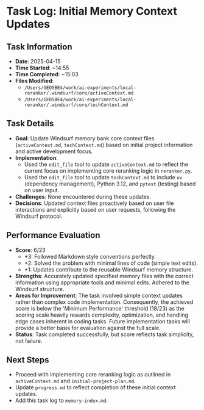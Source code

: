 # Task Log: Initial Memory Context Updates

## Task Information
- **Date**: 2025-04-15
- **Time Started**: ~14:55
- **Time Completed**: ~15:03
- **Files Modified**:
    - `/Users/GEO5BE4/work/ai-experiments/local-reranker/.windsurf/core/activeContext.md`
    - `/Users/GEO5BE4/work/ai-experiments/local-reranker/.windsurf/core/techContext.md`

## Task Details
- **Goal**: Update Windsurf memory bank core context files (`activeContext.md`, `techContext.md`) based on initial project information and active development focus.
- **Implementation**:
    - Used the `edit_file` tool to update `activeContext.md` to reflect the current focus on implementing core reranking logic in `reranker.py`.
    - Used the `edit_file` tool to update `techContext.md` to include `uv` (dependency management), Python 3.12, and `pytest` (testing) based on user input.
- **Challenges**: None encountered during these updates.
- **Decisions**: Updated context files proactively based on user file interactions and explicitly based on user requests, following the Windsurf protocol.

## Performance Evaluation
- **Score**: 6/23
    - +3: Followed Markdown style conventions perfectly.
    - +2: Solved the problem with minimal lines of code (simple text edits).
    - +1: Updates contribute to the reusable Windsurf memory structure.
- **Strengths**: Accurately updated specified memory files with the correct information using appropriate tools and minimal edits. Adhered to the Windsurf structure.
- **Areas for Improvement**: The task involved simple context updates rather than complex code implementation. Consequently, the achieved score is below the 'Minimum Performance' threshold (18/23) as the scoring scale heavily rewards complexity, optimization, and handling edge cases inherent in coding tasks. Future implementation tasks will provide a better basis for evaluation against the full scale.
- **Status**: Task completed successfully, but score reflects task simplicity, not failure.

## Next Steps
- Proceed with implementing core reranking logic as outlined in `activeContext.md` and `initial-project-plan.md`.
- Update `progress.md` to reflect completion of these initial context updates.
- Add this task log to `memory-index.md`.
